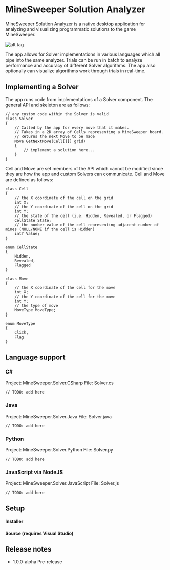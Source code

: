 # MineSweeper Solution Analyzer

MineSweeper Solution Analyzer is a native desktop application for analyzing and visualizing programmatic solutions to the game MineSweeper.

![alt tag](https://github.com/rallen090/Solver/blob/master/Content/VisualizerDemo.JPG)

The app allows for Solver implementations in various languages which all pipe into the same analyzer. Trials can be run in batch to analyze performance and accuracy of different Solver algorithms. The app also optionally can visualize algorithms work through trials in real-time.

## Implementing a Solver

The app runs code from implementations of a Solver component. The general API and skeleton are as follows:

```
// any custom code within the Solver is valid
class Solver
{
	// Called by the app for every move that it makes. 
	// Takes in a 2D array of Cells representing a MineSweeper board.
	// Returns the next Move to be made
	Move GetNextMove(Cell[][] grid)
	{
		// implement a solution here...
	}
}
```

Cell and Move are set members of the API which cannot be modified since they are how the app and custom Solvers can communicate. Cell and Move are defined as follows:

```
class Cell
{
	// the X coordinate of the cell on the grid
	int X;
	// the Y coordinate of the cell on the grid
	int Y;
	// the state of the cell (i.e. Hidden, Revealed, or Flagged)
	CellState State;
	// the number value of the cell representing adjacent number of mines (NULL/NONE if the cell is Hidden)
	int? Value;
}

enum CellState
{
	Hidden,
	Revealed,
	Flagged
}

class Move
{
	// the X coordinate of the cell for the move
	int X;
	// the Y coordinate of the cell for the move
	int Y;
	// the type of move
	MoveType MoveType;
}

enum MoveType
{
	Click,
	Flag
}
```

## Language support

### C\# 

Project: MineSweeper.Solver.CSharp
File: Solver.cs
```
// TODO: add here
```

### Java

Project: MineSweeper.Solver.Java
File: Solver.java
```
// TODO: add here
```

### Python

Project: MineSweeper.Solver.Python
File: Solver.py
```
// TODO: add here
```

### JavaScript via NodeJS

Project: MineSweeper.Solver.JavaScript
File: Solver.js
```
// TODO: add here
```

## Setup

#### Installer

#### Source (requires Visual Studio)

## Release notes
- 1.0.0-alpha Pre-release